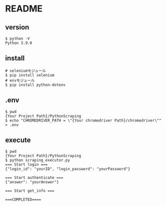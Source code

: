 # README
## version
```
$ python -V
Python 3.9.0
```

## install
```
# seleniumモジュール
$ pip install selenium
# envモジュール
$ pip install python-dotenv
```

## .env
```
$ pwd
{Your Project Path}/PythonScraping
$ echo "CHROMEDRIVER_PATH = \"{Your chromedriver Path}/chromedriver\"" > .env
```

## execute
```
$ pwd
{Your Project Path}/PythonScraping
$ python scraping_executor.py
=== Start login ===
{"login_id": "yourID", "login_password": "yourPassword"}

=== Start authenticate ===
{"answer": "yourAnswer"}

=== Start get_info ===

===COMPLETED====
```